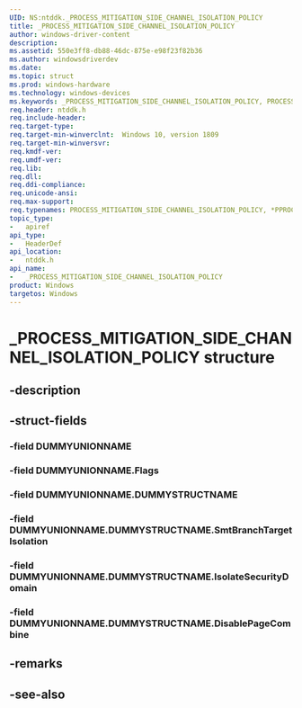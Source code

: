 ```yaml
---
UID: NS:ntddk._PROCESS_MITIGATION_SIDE_CHANNEL_ISOLATION_POLICY
title: _PROCESS_MITIGATION_SIDE_CHANNEL_ISOLATION_POLICY
author: windows-driver-content
description: 
ms.assetid: 550e3ff8-db88-46dc-875e-e98f23f82b36
ms.author: windowsdriverdev
ms.date: 
ms.topic: struct
ms.prod: windows-hardware
ms.technology: windows-devices
ms.keywords: _PROCESS_MITIGATION_SIDE_CHANNEL_ISOLATION_POLICY, PROCESS_MITIGATION_SIDE_CHANNEL_ISOLATION_POLICY, *PPROCESS_MITIGATION_SIDE_CHANNEL_ISOLATION_POLICY, 
req.header: ntddk.h
req.include-header:
req.target-type:
req.target-min-winverclnt:  Windows 10, version 1809
req.target-min-winversvr:
req.kmdf-ver:
req.umdf-ver:
req.lib:
req.dll:
req.ddi-compliance:
req.unicode-ansi:
req.max-support:
req.typenames: PROCESS_MITIGATION_SIDE_CHANNEL_ISOLATION_POLICY, *PPROCESS_MITIGATION_SIDE_CHANNEL_ISOLATION_POLICY
topic_type: 
-	apiref
api_type: 
-	HeaderDef
api_location: 
-	ntddk.h
api_name: 
-	_PROCESS_MITIGATION_SIDE_CHANNEL_ISOLATION_POLICY
product: Windows
targetos: Windows
---
```


# _PROCESS_MITIGATION_SIDE_CHANNEL_ISOLATION_POLICY structure

## -description


## -struct-fields

### -field DUMMYUNIONNAME
 
### -field DUMMYUNIONNAME.Flags
 
### -field DUMMYUNIONNAME.DUMMYSTRUCTNAME
 
### -field DUMMYUNIONNAME.DUMMYSTRUCTNAME.SmtBranchTargetIsolation
 
### -field DUMMYUNIONNAME.DUMMYSTRUCTNAME.IsolateSecurityDomain
 
### -field DUMMYUNIONNAME.DUMMYSTRUCTNAME.DisablePageCombine
 

## -remarks

## -see-also